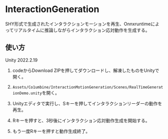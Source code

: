 # InteractionGeneration

SHY形式で生成されたインタラクションモーションを再生、Onnxruntimeによってリアルタイムに推論しながらインタラクション応対動作を生成する。

## 使い方

Unity 2022.2.19

1. codeからDownload ZIPを押してダウンロードし、解凍したものをUnityで開く。

2. `Assets/Co1umbine/InteractionMotionGeneration/Scenes/RealTimeGenerationDemo.unity`を開く。

3. Unityエディタで実行し、Sキーを押してインタラクションリーダーの動作を再生。

4. Rキーを押すと、3秒後にインタラクション応対動作生成を開始する。

5. もう一度Rキーを押すと動作生成終了。
